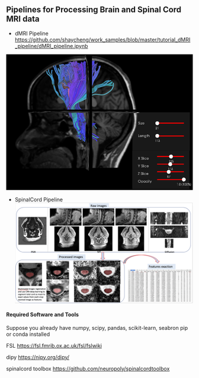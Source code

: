 ## Pipelines for Processing Brain and Spinal Cord MRI data 
* dMRI Pipeline  https://github.com/shaycheng/work_samples/blob/master/tutorial_dMRI_pipeline/dMRI_pipeline.ipynb
 
 ![brain_bundle](/tutorial_dMRI_pipeline/cst_track.png)
 
 
    
* SpinalCord Pipeline 
![C23_output](C23_output.png)




#### Required Software and Tools

Suppose you already have numpy, scipy, pandas, scikit-learn, seabron pip or conda installed

FSL                https://fsl.fmrib.ox.ac.uk/fsl/fslwiki

dipy               https://nipy.org/dipy/

spinalcord toolbox https://github.com/neuropoly/spinalcordtoolbox



